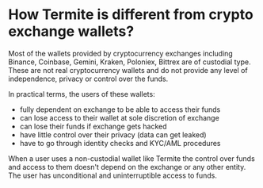 # How Termite is different from crypto exchange wallets?

Most of the wallets provided by cryptocurrency exchanges including Binance, Coinbase, Gemini, Kraken, Poloniex, Bittrex are of custodial type. These are not real cryptocurrency wallets and do not provide any level of independence, privacy or control over the funds.

In practical terms, the users of these wallets:

- fully dependent on exchange to be able to access their funds
- can lose access to their wallet at sole discretion of exchange
- can lose their funds if exchange gets hacked
- have little control over their privacy (data can get leaked)
- have to go through identity checks and KYC/AML procedures

When a user uses a non-custodial wallet like Termite the control over funds and access to them doesn't depend on the exchange or any other entity. The user has unconditional and uninterruptible access to funds.

